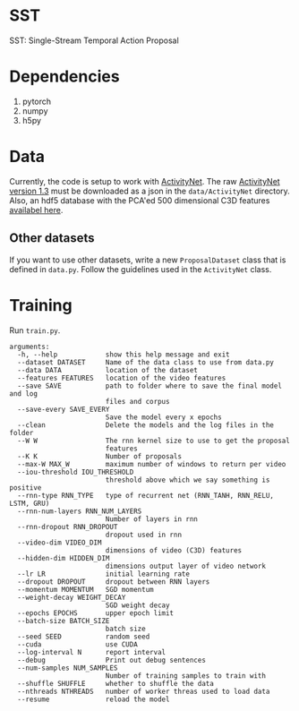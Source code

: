 # SST
SST: Single-Stream Temporal Action Proposal

# Dependencies
1. pytorch
2. numpy
3. h5py

# Data
Currently, the code is setup to work with [ActivityNet](http://activity-net.org/). The raw [ActivityNet version 1.3](http://activity-net.org/download.html) must be downloaded as a json in the ```data/ActivityNet``` directory. Also, an hdf5 database with the PCA'ed 500 dimensional C3D features [availabel here](http://activity-net.org/challenges/2016/download.html#c3d). 

## Other datasets
If you want to use other datasets, write a new ```ProposalDataset``` class that is defined in ```data.py```. Follow the guidelines used in the ```ActivityNet``` class.

# Training

Run ```train.py```. 

```
arguments:
  -h, --help            show this help message and exit
  --dataset DATASET     Name of the data class to use from data.py
  --data DATA           location of the dataset
  --features FEATURES   location of the video features
  --save SAVE           path to folder where to save the final model and log
                        files and corpus
  --save-every SAVE_EVERY
                        Save the model every x epochs
  --clean               Delete the models and the log files in the folder
  --W W                 The rnn kernel size to use to get the proposal
                        features
  --K K                 Number of proposals
  --max-W MAX_W         maximum number of windows to return per video
  --iou-threshold IOU_THRESHOLD
                        threshold above which we say something is positive
  --rnn-type RNN_TYPE   type of recurrent net (RNN_TANH, RNN_RELU, LSTM, GRU)
  --rnn-num-layers RNN_NUM_LAYERS
                        Number of layers in rnn
  --rnn-dropout RNN_DROPOUT
                        dropout used in rnn
  --video-dim VIDEO_DIM
                        dimensions of video (C3D) features
  --hidden-dim HIDDEN_DIM
                        dimensions output layer of video network
  --lr LR               initial learning rate
  --dropout DROPOUT     dropout between RNN layers
  --momentum MOMENTUM   SGD momentum
  --weight-decay WEIGHT_DECAY
                        SGD weight decay
  --epochs EPOCHS       upper epoch limit
  --batch-size BATCH_SIZE
                        batch size
  --seed SEED           random seed
  --cuda                use CUDA
  --log-interval N      report interval
  --debug               Print out debug sentences
  --num-samples NUM_SAMPLES
                        Number of training samples to train with
  --shuffle SHUFFLE     whether to shuffle the data
  --nthreads NTHREADS   number of worker threas used to load data
  --resume              reload the model
```
